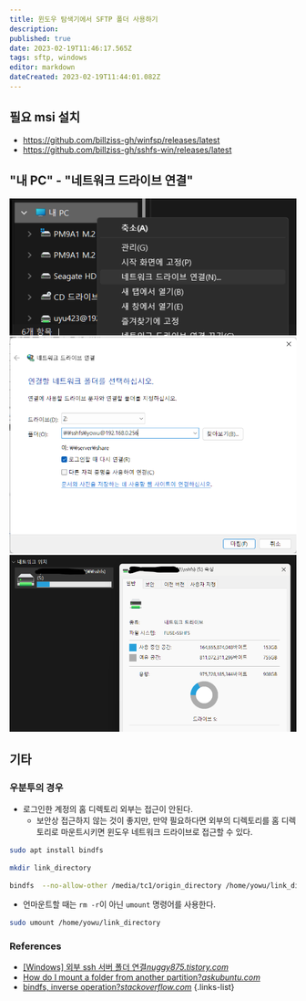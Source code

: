 ```yaml
---
title: 윈도우 탐색기에서 SFTP 폴더 사용하기
description: 
published: true
date: 2023-02-19T11:46:17.565Z
tags: sftp, windows
editor: markdown
dateCreated: 2023-02-19T11:44:01.082Z
---
```


## 필요 msi 설치

- https://github.com/billziss-gh/winfsp/releases/latest
- https://github.com/billziss-gh/sshfs-win/releases/latest

## "내 PC" - "네트워크 드라이브 연결"

![sftp-in-windows-1.png](/sftp-in-windows-1.png)
![sftp-in-windows-2.png](/sftp-in-windows-2.png)
![sftp-in-windows-3.png](/sftp-in-windows-3.png)

## 기타

### 우분투의 경우

- 로그인한 계정의 홈 디렉토리 외부는 접근이 안된다.
  - 보안상 접근하지 않는 것이 좋지만, 만약 필요하다면 외부의 디렉토리를 홈 디렉토리로 마운트시키면 윈도우 네트워크 드라이브로 접근할 수 있다.
  
```bash
sudo apt install bindfs
```

```bash
mkdir link_directory
```

```bash
bindfs  --no-allow-other /media/tc1/origin_directory /home/yowu/link_directory
```

- 언마운트할 때는 `rm -r`이 아닌 `umount` 명령어를 사용한다.

```bash
sudo umount /home/yowu/link_directory
```

### References

- [[Windows] 외부 ssh 서버 폴더 연결*nuggy875.tistory.com*](https://nuggy875.tistory.com/160)
- [How do I mount a folder from another partition?*askubuntu.com*](https://askubuntu.com/questions/205841/how-do-i-mount-a-folder-from-another-partition)
- [bindfs, inverse operation?*stackoverflow.com*](https://stackoverflow.com/questions/19336170/bindfs-inverse-operation)
{.links-list}